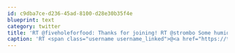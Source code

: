 ```yaml
---
id: c9dba7ce-d236-45ad-8100-d28e30b35f4e
blueprint: text
category: twitter
title: 'RT @fiveholeforfood: Thanks for joining! RT @strombo Some humid #CentralPark street hockey with Taylor Kitsch &amp; Phil Burke @CanadaDayNYC.  …'
caption: 'RT <span class="username username_linked">@<a href="https://twitter.com/fiveholeforfood" title="Five Hole For Food">fiveholeforfood</a></span>: Thanks for joining! RT <span class="username username_linked">@<a href="https://twitter.com/strombo" title="George FKN StroumbouloPHÒulos 🐺">strombo</a></span> Some humid <span class="hashtag hashtag_local">#<a href="http://tweettemp.darylchymko.ca/?tag=centralpark">CentralPark</a> street hockey with Taylor Kitsch &amp; Phil Burke <span class="username username_linked">@<a href="https://twitter.com/CanadaDayNYC" title="Canada Day New York">CanadaDayNYC</a></span>.  …'
---
```

